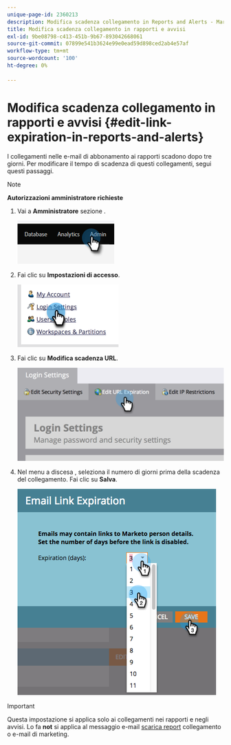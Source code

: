 ```yaml
---
unique-page-id: 2360213
description: Modifica scadenza collegamento in Reports and Alerts - Marketo Docs - Documentazione del prodotto
title: Modifica scadenza collegamento in rapporti e avvisi
exl-id: 9be08798-c413-451b-9b67-893042668061
source-git-commit: 07899e541b3624e99e0ead59d898ced2ab4e57af
workflow-type: tm+mt
source-wordcount: '100'
ht-degree: 0%

---
```


# Modifica scadenza collegamento in rapporti e avvisi {#edit-link-expiration-in-reports-and-alerts}

I collegamenti nelle e-mail di abbonamento ai rapporti scadono dopo tre giorni. Per modificare il tempo di scadenza di questi collegamenti, segui questi passaggi.

>[!NOTE]
>
>**Autorizzazioni amministratore richieste**

1. Vai a **Amministratore** sezione .

   ![](assets/edit-link-expiration-in-reports-and-alerts-1.png)

1. Fai clic su **Impostazioni di accesso**.

   ![](assets/edit-link-expiration-in-reports-and-alerts-2.png)

1. Fai clic su **Modifica scadenza URL**.

   ![](assets/edit-link-expiration-in-reports-and-alerts-3.png)

1. Nel menu a discesa , seleziona il numero di giorni prima della scadenza del collegamento. Fai clic su **Salva**.

   ![](assets/edit-link-expiration-in-reports-and-alerts-4.png)

>[!IMPORTANT]
>
>Questa impostazione si applica solo ai collegamenti nei rapporti e negli avvisi. Lo fa **not** si applica al messaggio e-mail [scarica report](/help/marketo/product-docs/reporting/basic-reporting/report-subscriptions/subscribe-to-a-smart-list.md#email-message) collegamento o e-mail di marketing.
